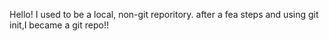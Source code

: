 Hello! I used to be a local, non-git reporitory. after a fea steps and using git init,I became a git repo!!

